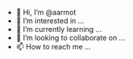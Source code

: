 - 👋 Hi, I’m @aarmot
- 👀 I’m interested in ...
- 🌱 I’m currently learning ...
- 💞️ I’m looking to collaborate on ...
- 📫 How to reach me ...

<!---
aarmot/aarmot is a ✨ special ✨ repository because its `README.md` (this file) appears on your GitHub profile.
You can click the Preview link to take a look at your changes.
--->

